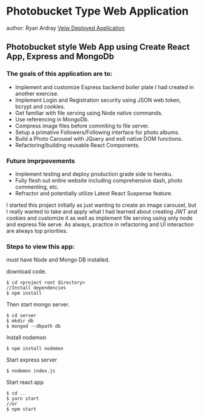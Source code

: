 # Photobucket Type Web Application

author: Ryan Ardray
[Veiw Deployed Application](https://glacial-atoll-25653.herokuapp.com/login)

## Photobucket style Web App using Create React App, Express and MongoDb

### The goals of this application are to:

- Implement and customize Express backend boiler plate I had created in another exercise.
- Implement Login and Registration security using JSON web token, bcrypt and cookies.
- Get familiar with file serving using Node native commands.
- Use referencing in MongoDb.
- Compress image files before commiting to file server.
- Setup a primative Followers/Following interface for photo albums.
- Build a Photo Carousel with JQuery and es6 native DOM functions.
- Refactoring/building reusable React Components.

### Future imprpovements

- Implement testing and deploy production grade side to heroku.
- Fully flesh out entire website including comprehensive dash, photo commenting, etc.
- Refractor and potentially utilize Latest React Suspense feature.


I started this project initially as just wanting to create an image carousel, but I really wanted to take and apply what I had learned about creating JWT and cookies and customize it as well as implement file serving using only node and express file serve.  As always, practice in refactoring and UI interaction are always top priorities.

### Steps to view this app:

must have Node and Mongo DB installed.

download code. 
```
$ cd <project root directory>
//Install dependencies
$ npm install
```
Then start mongo server.
```
$ cd server 
$ mkdir db
$ mongod --dbpath db
```
Install nodemon
```
$ npm install nodemon
```
Start express server
```
$ nodemon index.js
```
Start react app
```
$ cd ..
$ yarn start
//or
$ npm start
```
